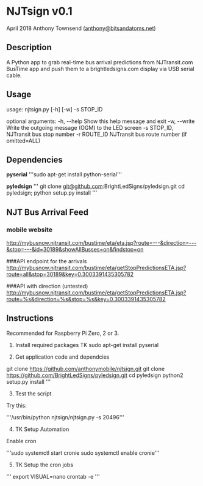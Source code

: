 # NJTsign v0.1
April 2018 
Anthony Townsend (anthony@bitsandatoms.net)

## Description

A Python app to grab real-time bus arrival predictions from NJTransit.com BusTime app and push them to a brightledsigns.com display via USB serial cable.

## Usage

usage: njtsign.py [-h] [-w] -s STOP_ID

optional arguments:
  -h, --help            Show this help message and exit
  -w, --write           Write the outgoing message (OGM) to the LED screen
  -s STOP_ID, 			NJTransit bus stop number
  -r ROUTE_ID			NJTransit bus route number (if omitted=ALL)

## Dependencies

**pyserial**
'''sudo apt-get install python-serial'''

**pyledsign**
'''
git clone git@github.com:BrightLedSigns/pyledsign.git
cd pyledsign; python setup.py install
'''

## NJT Bus Arrival Feed

### mobile website
http://mybusnow.njtransit.com/bustime/eta/eta.jsp?route=---&direction=---&stop=---&id=30189&showAllBusses=on&findstop=on

###API endpoint for the arrivals
http://mybusnow.njtransit.com/bustime/eta/getStopPredictionsETA.jsp?route=all&stop=30189&key=0.3003391435305782

###API with direction (untested) 
http://mybusnow.njtransit.com/bustime/eta/getStopPredictionsETA.jsp?route=%s&direction=%s&stop=%s&key=0.3003391435305782


## Instructions

Recommended for Raspberry Pi Zero, 2 or 3.

1. Install required packages
TK sudo apt-get install pyserial

2. Get application code and dependcies

git clone https://github.com/anthonymobile/njtsign.git
git clone https://github.com/BrightLedSigns/pyledsign.git
cd pyledsign
python2 setup.py install
'''

3. Test the script

Try this:

'''/usr/bin/python njtsign/njtsign.py -s 20496'''

4. TK Setup Automation

Enable cron

'''sudo systemctl start cronie
sudo systemctl enable cronie'''


5. TK Setup the cron jobs

'''
export VISUAL=nano
crontab -e
'''
